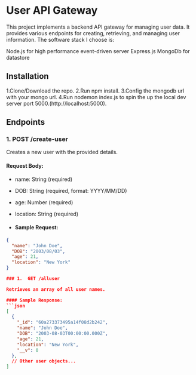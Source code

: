 # User API Gateway

This project implements a backend API gateway for managing user data. It provides various endpoints for creating, retrieving, and managing user information.
The software stack I choose is:

Node.js for high performance event-driven server
Express.js
MongoDb for datastore

## Installation

1.Clone/Download the repo.
2.Run npm install.
3.Config the mongodb url with your mongo url.
4.Run nodemon index.js to spin the up the local dev server port 5000.(http://localhost:5000).

## Endpoints

### 1. POST /create-user
Creates a new user with the provided details.

#### Request Body:
- name: String (required)
- DOB: String (required, format: YYYY/MM/DD)
- age: Number (required)
- location: String (required)

- #### Sample Request:
```json
{
  "name": "John Doe",
  "DOB": "2003/08/03",
  "age": 21,
  "location": "New York"
}

### 1.  GET /alluser

Retrieves an array of all user names.

#### Sample Response:
```json
[
  {
    "_id": "60a273373495a14f08d2b242",
    "name": "John Doe",
    "DOB": "2003-08-03T00:00:00.000Z",
    "age": 21,
    "location": "New York",
    "__v": 0
  },
  // Other user objects...
]

